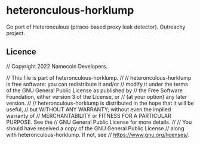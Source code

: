 # heteronculous-horklump
Go port of Heteronculous (ptrace-based proxy leak detector). Outreachy project.

## Licence



// Copyright 2022 Namecoin Developers.

// This file is part of heteronculous-horklump.
//
// heteronculous-horklump is free software: you can redistribute it and/or
// modify it under the terms of the GNU General Public License as published by
// the Free Software Foundation, either version 3 of the License, or
// (at your option) any later version.
//
// heteronculous-horklump is distributed in the hope that it will be useful,
// but WITHOUT ANY WARRANTY; without even the implied warranty of
// MERCHANTABILITY or FITNESS FOR A PARTICULAR PURPOSE.  See the
// GNU General Public License for more details.
//
// You should have received a copy of the GNU General Public License
// along with heteronculous-horklump.  If not, see
// <https://www.gnu.org/licenses/>.